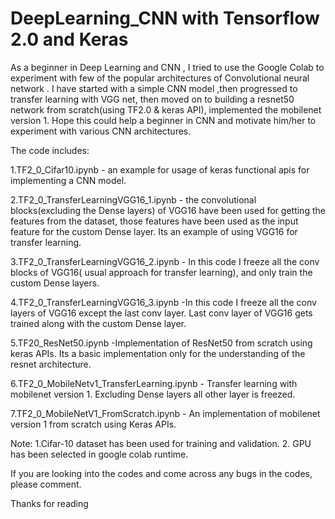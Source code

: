 # DeepLearning_CNN with Tensorflow 2.0 and Keras

As a beginner in Deep Learning and CNN , I tried to use the Google Colab to experiment with few of the popular architectures of Convolutional neural network .
I have started with a simple CNN model ,then progressed to transfer learning with VGG net, then moved on to building a resnet50 network from scratch(using TF2.0 & keras API), implemented the mobilenet version 1. Hope this could help a beginner in CNN and motivate him/her to experiment with various CNN architectures.

The code includes:

1.TF2_0_Cifar10.ipynb - an example for usage of keras functional apis for implementing a CNN model.

2.TF2_0_TransferLearningVGG16_1.ipynb - the convolutional blocks(excluding the Dense layers) of VGG16 have been used for getting the features from the dataset,
those features have been used as the input feature for the custom Dense layer. Its an example of using VGG16 for transfer learning.

3.TF2_0_TransferLearningVGG16_2.ipynb - In this code I freeze all the conv blocks of VGG16( usual approach for transfer learning), and only train the custom Dense layers.

4.TF2_0_TransferLearningVGG16_3.ipynb -In this code I freeze all the conv layers of VGG16 except the last conv layer. Last conv layer of VGG16 gets trained along with the custom Dense layer. 

5.TF20_ResNet50.ipynb -Implementation of ResNet50 from scratch using keras APIs. Its a basic implementation only for the understanding of the resnet architecture. 

6.TF2_0_MobileNetv1_TransferLearning.ipynb - Transfer learning with mobilenet version 1. Excluding Dense layers all other layer is freezed.

7.TF2_0_MobileNetV1_FromScratch.ipynb - An implementation of mobilenet version 1 from scratch using Keras APIs.


Note: 
1.Cifar-10 dataset has been used for training and validation.
2. GPU  has been selected in google colab runtime.

If you are looking into the codes and come across any bugs in the codes, please comment.

Thanks for reading
